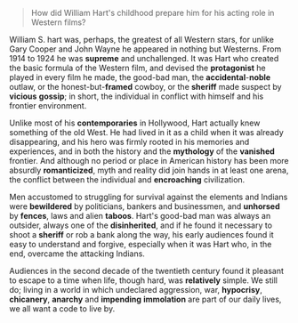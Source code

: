 > How did William Hart's childhood prepare him for his acting role in Western films?



William S. hart was, perhaps, the greatest of all Western stars, for unlike Gary Cooper and John Wayne he appeared in nothing but Westerns. From 1914 to 1924 he was **supreme** and unchallenged. It was Hart who created the basic formula of the Western film, and devised the **protagonist** he played in every film he made, the good-bad man, the **accidental**-**noble** outlaw, or the honest-but-**framed** cowboy, or the **sheriff** made suspect by **vicious** **gossip**; in short, the individual in conflict with himself and his frontier environment.



Unlike most of his **contemporaries** in Hollywood, Hart actually knew something of the old West. He had lived in it as a child when it was already disappearing, and his hero was firmly rooted in his memories and experiences, and in both the history and the **mythology** of the **vanished** frontier. And although no period or place in American history has been more absurdly **romanticized**, myth and reality did join hands in at least one arena, the conflict between the individual and **encroaching** civilization.



Men accustomed to struggling for survival against the elements and Indians were **bewildered** by politicians, bankers and businessmen, and **unhorsed** by **fences**, laws and alien **taboos**. Hart's good-bad man was always an outsider, always one of the **disinherited**, and if he found it necessary to shoot a **sheriff** or rob a bank along the way, his early audiences found it easy to understand and forgive, especially when it was Hart who, in the end, overcame the attacking Indians.



Audiences in the second decade of the twentieth century found it pleasant to escape to a time when life, though hard, was **relatively** simple. We still do; living in a world in which undeclared aggression, war, **hypocrisy**, **chicanery**, **anarchy** and **impending** **immolation** are part of our daily lives, we all want a code to live by.